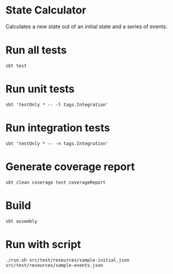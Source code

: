 # State Calculator

Calculates a new state out of an initial state and a series of events.

# Run all tests

```sbt test```

# Run unit tests

```sbt 'testOnly * -- -l tags.Integration'```

# Run integration tests

```sbt 'testOnly * -- -n tags.Integration'```

# Generate coverage report

```sbt clean coverage test coverageReport```

# Build

```sbt assembly```

# Run with script

```./run.sh src/test/resources/sample-initial.json src/test/resources/sample-events.json```